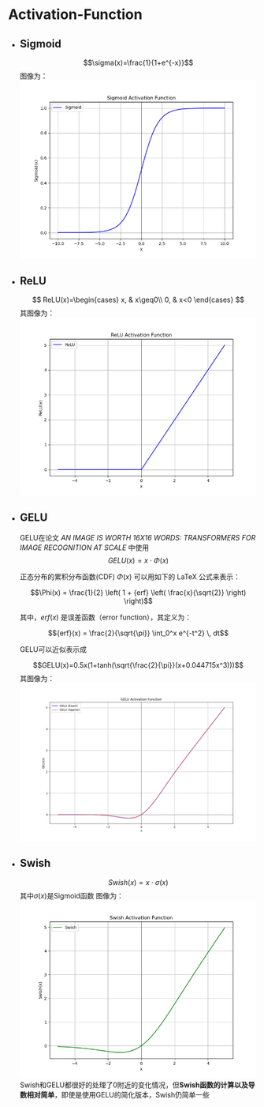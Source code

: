 # Activation-Function
- ## Sigmoid
  $$\sigma(x)=\frac{1}{1+e^{-x}}$$
  图像为：
  ![image](./Function%20Image/Sigmoid.png)
- ## ReLU
    $$
    ReLU(x)=\begin{cases}
    x, & x\geq0\\
    0, & x<0
    \end{cases}
    $$
    其图像为：
    ![image](./Function%20Image/ReLU.png)
- ## GELU
    GELU在论文 *AN IMAGE IS WORTH 16X16 WORDS: TRANSFORMERS FOR IMAGE RECOGNITION AT SCALE* 中使用
    $$GELU(x)=x \cdot \Phi(x)$$  

    正态分布的累积分布函数(CDF) $\Phi(x)$ 可以用如下的 LaTeX 公式来表示：

    $$\Phi(x) = \frac{1}{2} \left( 1 + {erf} \left( \frac{x}{\sqrt{2}} \right) \right)$$

    其中，$erf(x)$ 是误差函数（error function），其定义为：

    $${erf}(x) = \frac{2}{\sqrt{\pi}} \int_0^x e^{-t^2} \, dt$$

    GELU可以近似表示成

    $$GELU(x)=0.5x(1+tanh(\sqrt{\frac{2}{\pi}}(x+0.044715x^3)))$$
    其图像为：
    ![image](./Function%20Image/GELU.png)
- ## Swish
    $$Swish(x)=x\cdot\sigma(x)$$
    其中$\sigma(x)$是Sigmoid函数
    图像为：
    ![image](./Function%20Image/Swish.png)
Swish和GELU都很好的处理了0附近的变化情况，但**Swish函数的计算以及导数相对简单**，即使是使用GELU的简化版本，Swish仍简单一些